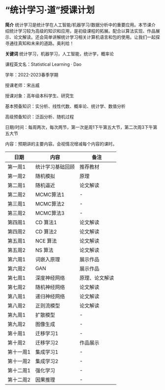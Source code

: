 # “统计学习·道”授课计划

**简介** 统计学习是统计学在人工智能/机器学习/数据分析中的重要应用。本节课介绍统计学习较为高级的知识和应用，是初级课程的拓展。配合以算法实现、作品展示、论文解读。还会简单讲解统计学习相关计算机语言和包的使用。让我们一起探寻通往真知和未来的道路。奥利给！

**关键词** 统计学习，机器学习，人工智能，统计学，概率论


课程英文名：Statistical Learning · Dao

学年：2022-2023春季学期

授课老师：宋丛威

授课对象：高年级本科学生、研究生

基本预备知识：实分析、线性代数、概率论、统计学、数值分析

高级预备知识：泛函分析、随机过程


日期/时间：每周两次，每次两节，第一次是周1下午第五大节，第二次周3下午第五大节

内容：预期讲的主要内容。会视情况增减每个内容的课时。


| 日期     | 内容                       | 备注 |
| -------- | -------------------------- | ---- |
| 第一周1 | 统计学习基础回顾    | 推荐教材|
| 第一周2 | 随机模拟      | 原理 |
| 第二周1 | 随机逼近 |   论文解读   |
| 第二周2 | MCMC算法1 |    - |
| 第三周1 | MCMC算法2   |   - |
| 第三周2 | MCMC算法3   |   - |
| 第四周1 | CD 算法1 |   论文解读  |
| 第四周2 | CD 算法2 |  论文解读   |
| 第五周1 | NCE 算法 |  论文解读   |
| 第五周2 | NS 算法 | 论文解读|
| 第六周1 | 词嵌入原理 | 展示作品    |
| 第六周2 | GAN  | 展示作品 |
| 第七周1 | 深度神经网络 |  原理、论文解读   |
| 第七周2 | 随机神经网络 | 论文解读 |
| 第八周1 | 递归神经网络    |   论文解读   |
| 第八周2 | 正则流模型    |   论文解读  |
| 第九周1 | 扩散模型 | - |
| 第九周2 | 图像生成   | - |
| 第十周1 | 迁移学习1 |   -   |
| 第十周2 |  迁移学习2 |   作品展示  |
| 第十一周1 | 集成学习1 |  -    |
| 第十一周2 | 集成学习2 |   -   |
| 第十二周1 | 强化学习 |   -   |
| 第十二周2 | 因果推理   |   -   |
